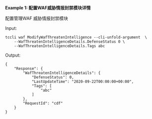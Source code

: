 **Example 1: 配置WAF威胁情报封禁模块详情**

配置管理WAF 威胁情报封禁模块

Input: 

```
tccli waf ModifyWafThreatenIntelligence --cli-unfold-argument  \
    --WafThreatenIntelligenceDetails.DefenseStatus 0 \
    --WafThreatenIntelligenceDetails.Tags abc
```

Output: 
```
{
    "Response": {
        "WafThreatenIntelligenceDetails": {
            "DefenseStatus": 0,
            "LastUpdateTime": "2020-09-22T00:00:00+00:00",
            "Tags": [
                "abc"
            ]
        },
        "RequestId": "cdf"
    }
}
```

